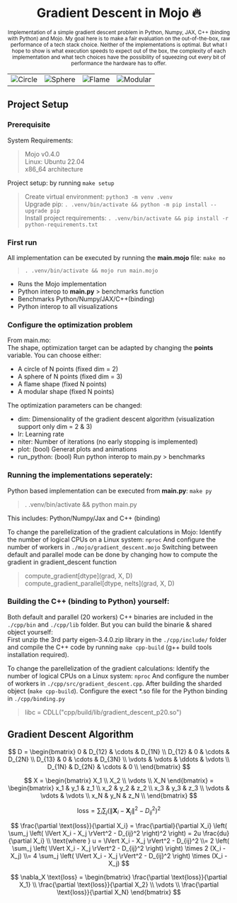 <h1 align='center'><b>Gradient Descent in Mojo 🔥</b></h1>
<p align='center'><sub>
    Implementation of a simple gradient descent problem in Python, Numpy, JAX, C++ (binding with Python) and Mojo.
    My goal here is to make a fair evaluation on the out-of-the-box, raw performance of a tech stack choice. Neither of the implementations is optimal. But what I hope to show is what execution speeds to expect out of the box, the complexity of each implementation and what tech choices have the possibility of squeezing out every bit of performance the hardware has to offer.
	</sub>
</p>


<table>
<tr>
<td><img src="https://github.com/StijnWoestenborghs/gradi-mojo/blob/main/shapes/gifs/circle.gif?raw=true" alt="Circle"></td>
<td><img src="https://github.com/StijnWoestenborghs/gradi-mojo/blob/main/shapes/gifs/sphere.gif?raw=true" alt="Sphere"></td>
<td><img src="https://github.com/StijnWoestenborghs/gradi-mojo/blob/main/shapes/gifs/flame.gif?raw=true" alt="Flame"></td>
<td><img src="https://github.com/StijnWoestenborghs/gradi-mojo/blob/main/shapes/gifs/modular.gif?raw=true" alt="Modular"></td>
</tr>
</table>



## Project Setup



### Prerequisite

System Requirements:
> Mojo v0.4.0  
> Linux: Ubuntu 22.04  
> x86_64 architecture  

Project setup: by running  `make setup`  
> Create virtual environment: `python3 -m venv .venv`  
> Upgrade pip: `. .venv/bin/activate && python -m pip install --upgrade pip`  
> Install project requirements: `. .venv/bin/activate && pip install -r python-requirements.txt`  

### First run
All implementation can be executed by running the **main.mojo** file: `make mo`
> `. .venv/bin/activate && mojo run main.mojo`
- Runs the Mojo implementation
- Python interop to **main.py** > benchmarks function
- Benchmarks Python/Numpy/JAX/C++(binding)
- Python interop to all visualizations

### Configure the optimization problem
From main.mo:  
The shape, optimization target can be adapted by changing the **points** variable. You can choose either:
- A circle of N points (fixed dim = 2)
- A sphere of N points (fixed dim = 3)
- A flame shape (fixed N points)
- A modular shape (fixed N points)

The optimization parameters can be changed:
- dim: Dimensionality of the gradient descent algorithm (visualization support only dim = 2 & 3)
- lr: Learning rate
- niter: Number of iterations (no early stopping is implemented)
- plot: (bool) Generat plots and animations
- run_python: (bool) Run python interop to main.py > benchmarks

### Running the implementations seperately:
Python based implementation can be executed from **main.py**: `make py`
> . .venv/bin/activate && python main.py  

This includes: Python/Numpy/Jax and C++ (binding)

To change the parellelization of the gradient calculations in Mojo: Identify the number of logical CPUs on a Linux system: `nproc` And configure the number of workers in `./mojo/gradient_descent.mojo`
Switching between default and parallel mode can be done by changing how to compute the gradient in gradient_descent function
> compute_gradient[dtype](grad, X, D)  
> compute_gradient_parallel[dtype, nelts](grad, X, D)


### Building the C++ (binding to Python) yourself:  

Both default and parallel (20 workers) C++ binaries are included in the `./cpp/bin` and `./cpp/lib` folder. But you can build the binarie & shared object yourself:  
First unzip the 3rd party eigen-3.4.0.zip library in the `./cpp/include/` folder and compile the C++ code by running `make cpp-build` (g++ build tools installation required).

To change the parellelization of the gradient calculations: Identify the number of logical CPUs on a Linux system: `nproc` And configure the number of workers in `./cpp/src/gradient_descent.cpp`. After building the sharded object (`make cpp-build`). Configure the exect *.so file for the Python binding in `./cpp/binding.py`
> libc = CDLL("cpp/build/lib/gradient_descent_p20.so")


## Gradient Descent Algorithm


$$
D = \begin{bmatrix}
0 & D_{12} &  \cdots & D_{1N} \\
D_{12} & 0 &  \cdots & D_{2N} \\
D_{13} & 0 & \cdots & D_{3N} \\
\vdots & \vdots  & \ddots & \vdots \\
D_{1N} & D_{2N} &  \cdots & 0 \\
\end{bmatrix}
$$



$$
X = \begin{bmatrix} X_1 \\ X_2 \\ \vdots \\ X_N \end{bmatrix} = \begin{bmatrix}
x_1 & y_1 & z_1 \\
x_2 & y_2 & z_2 \\
x_3 & y_3 & z_3 \\
\vdots & \vdots & \vdots \\
x_N & y_N & z_N \\
\end{bmatrix}
$$





$$
\text{loss} = \sum_i \sum_j \left( \lVert \mathbf{X}_i - \mathbf{X}_j \rVert^2 - D_{ij}^2 \right)^2
$$




$$
\frac{\partial \text{loss}}{\partial X_i} = \frac{\partial}{\partial X_i} \left( \sum_j \left( \lVert X_i - X_j \rVert^2 - D_{ij}^2 \right)^2 \right) = 2u \frac{du}{\partial X_i}
\\ \text{where } u = \lVert X_i - X_j \rVert^2 - D_{ij}^2
\\= 2 \left( \sum_j \left( \lVert X_i - X_j \rVert^2 - D_{ij}^2 \right) \right) \times 2 (X_i - X_j)
\\= 4 \sum_j \left( \lVert X_i - X_j \rVert^2 - D_{ij}^2 \right) \times (X_i - X_j)
$$


$$
\nabla_X \text{loss} = \begin{bmatrix} 
\frac{\partial \text{loss}}{\partial X_1} \\
\frac{\partial \text{loss}}{\partial X_2} \\
\vdots \\
\frac{\partial \text{loss}}{\partial X_N}
\end{bmatrix}
$$


